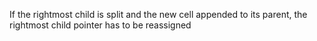 If the rightmost child is split and the new cell appended to its parent, the rightmost child pointer has to be reassigned